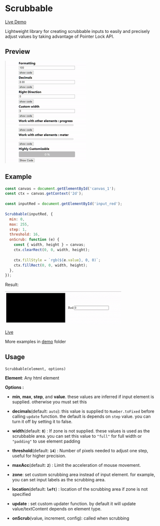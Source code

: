 # Scrubbable
[Live Demo](https://mhmd-22.github.io/scrubbable/)

Lightweight library for creating scrubbable inputs to easily and precisely adjust values by taking advantage of Pointer Lock API.

## Preview
![image](https://github.com/mhmd-22/scrubbable/raw/main/preview/preview.gif)

## Example

```javascript
const canvas = document.getElementById('canvas_1');
const ctx = canvas.getContext('2d');

const inputRed = document.getElementById('input_red');

Scrubbable(inputRed, {
  min: 0,
  max: 255,
  step: 1,
  threshold: 16,
  onScrub: function (e) {
    const { width, height } = canvas;
    ctx.clearRect(0, 0, width, height);

    ctx.fillStyle = `rgb(${e.value}, 0, 0)`;
    ctx.fillRect(0, 0, width, height);
  },
});
```

Result:

![image](https://github.com/mhmd-22/scrubbable/raw/main/preview/example.gif)

[Live](https://mhmd-22.github.io/scrubbable/canvas.html)


More examples in [demo](/demo) folder

## Usage

`Scrubbable(element, options)`

**Element**: Any html element

**Options :**


-   **min**, **max**, **step**, and **value**. these values are inferred if input element is supplied. otherwise you must set this
- **decimals**(default: `auto`): this value is supplied to `Number.toFixed` before calling `update` function. the default is depends on `step` value. you can turn it off by setting it to false.

-   **width**(default: **`8`**) : If zone is not supplied. these values is used as the scrubbable area. you can set this value to `"full"` for full width or `"padding"` to use element padding
-   **threshold**(default: **`14`**) : Number of pixels needed to adjust one step, useful for higher precision.
-   **maxAcc**(default: **`2`**) : Limit the acceleration of mouse movement.
-   **zone**: set custom scrubbing area instead of input element. for example, you can set input labels as the scrubbing area.
-   **location**(default: **`left`**) : location of the scrubbing area if zone is not specified
-   **update** : set custom updater function. by default it will update value/textContent depends on element type.
-   **onScrub**(value, increment, config): called when scrubbing